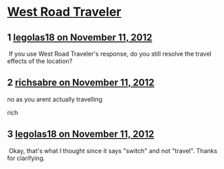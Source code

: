 # [West Road Traveler](https://community.fantasyflightgames.com/topic/74089-west-road-traveler/)

## 1 [legolas18 on November 11, 2012](https://community.fantasyflightgames.com/topic/74089-west-road-traveler/?do=findComment&comment=721566)

 If you use West Road Traveler's response, do you still resolve the travel effects of the location?

## 2 [richsabre on November 11, 2012](https://community.fantasyflightgames.com/topic/74089-west-road-traveler/?do=findComment&comment=721581)

no as you arent actually travelling

rich

## 3 [legolas18 on November 11, 2012](https://community.fantasyflightgames.com/topic/74089-west-road-traveler/?do=findComment&comment=721675)

 Okay, that's what I thought since it says "switch" and not "travel". Thanks for clarifying.

 

